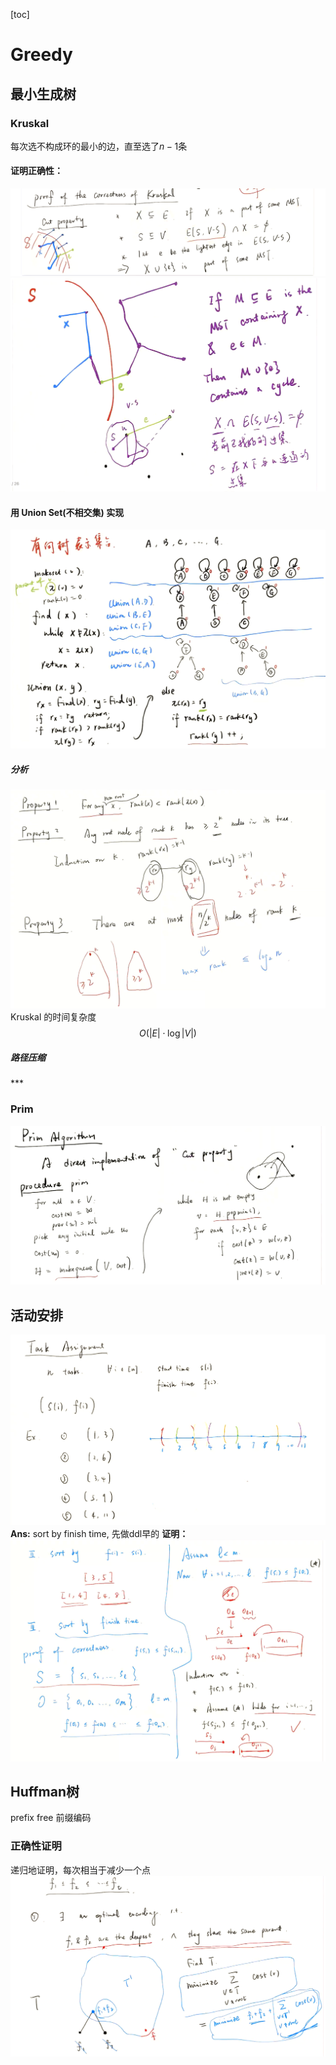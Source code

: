 [toc]
# Greedy
## 最小生成树
### Kruskal
每次选不构成环的最小的边，直至选了$n-1$条

#### 证明正确性：
![](./img3/%E5%B1%8F%E5%B9%95%E6%88%AA%E5%9B%BE%202022-06-12%20093940.png)
![](./img3/%E5%B1%8F%E5%B9%95%E6%88%AA%E5%9B%BE%202022-06-12%20094003.png)
#### 用 Union Set(不相交集) 实现
![](./img3/%E5%B1%8F%E5%B9%95%E6%88%AA%E5%9B%BE%202022-06-12%20095600.png)
##### 分析
![](./img3/%E5%B1%8F%E5%B9%95%E6%88%AA%E5%9B%BE%202022-06-12%20100027.png)
Kruskal 的时间复杂度 $$O(|E|\cdot\log|V|)$$
##### 路径压缩
\*\*\*
### Prim
![](./img3/%E5%B1%8F%E5%B9%95%E6%88%AA%E5%9B%BE%202022-06-12%20100837.png)
## 活动安排
![](./img3/%E5%B1%8F%E5%B9%95%E6%88%AA%E5%9B%BE%202022-06-12%20103257.png)
**Ans:** sort by finish time, 先做ddl早的
**证明：** 
![](./img3/%E5%B1%8F%E5%B9%95%E6%88%AA%E5%9B%BE%202022-06-12%20104515.png)
## Huffman树
prefix free 前缀编码
### 正确性证明
递归地证明，每次相当于减少一个点
![](./img3/%E5%B1%8F%E5%B9%95%E6%88%AA%E5%9B%BE%202022-06-12%20133510.png)